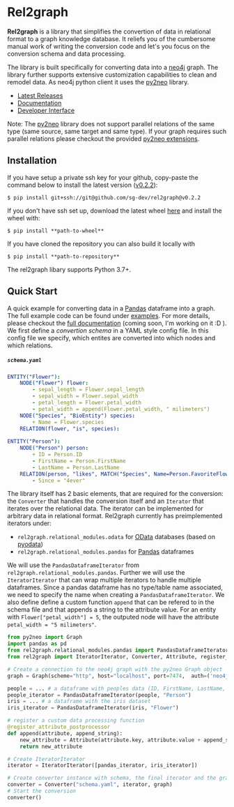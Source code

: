 # Rel2graph

**Rel2graph** is a library that simplifies the convertion of data in relational format to a graph knowledge database. It reliefs you of the cumbersome manual work of writing the conversion code and let's you focus on the conversion schema and data processing.

The library is built specifically for converting data into a [neo4j](https://neo4j.com/) graph. The library further supports extensive customization capabilities to clean and remodel data. As neo4j python client it uses the [py2neo](https://py2neo.org/2021.1/index.html) library.


 - [Latest Releases](https://github.com/sg-dev/rel2graph/tags)
 - [Documentation][wiki]
 - [Developer Interface](docs/api.md)

Note: The [py2neo](https://py2neo.org/2021.1/index.html) library does not support parallel relations of the same type (same source, same target and same type). If your graph requires such parallel relations please checkout the provided [py2neo extensions](/docs/documentation.md#py2neo-extensions).
## Installation
If you have setup a private ssh key for your github, copy-paste the command below to install the latest version ([v0.2.2][latest_tag]):
```
$ pip install git+ssh://git@github.com/sg-dev/rel2graph@v0.2.2
```

If you don't have ssh set up, download the latest wheel [here][latest_wheel] and install the wheel with:
```
$ pip install **path-to-wheel**
```

If you have cloned the repository you can also build it locally with
```
$ pip install **path-to-repository**
```
The rel2graph libary supports Python 3.7+.

## Quick Start
A quick example for converting data in a [Pandas](https://pandas.pydata.org) dataframe into a graph. The full example code can be found under [examples](/examples). For more details, please checkout the [full documentation][wiki] (coming soon, I'm working on it :D ). We first define a *convertion schema* in a YAML style config file. In this config file we specify, which entites are converted into which nodes and which relations. 
##### **`schema.yaml`**
```yaml
ENTITY("Flower"):
    NODE("Flower") flower:
        - sepal_length = Flower.sepal_length
        - sepal_width = Flower.sepal_width
        - petal_length = Flower.petal_width
        - petal_width = append(Flower.petal_width, " milimeters")
    NODE("Species", "BioEntity") species:
        + Name = Flower.species
    RELATION(flower, "is", species):
    
ENTITY("Person"):
    NODE("Person") person:
        + ID = Person.ID
        - FirstName = Person.FirstName
        - LastName = Person.LastName
    RELATION(person, "likes", MATCH("Species", Name=Person.FavoriteFlower)):
        - Since = "4ever"
```
The library itself has 2 basic elements, that are required for the conversion: the `Converter` that handles the conversion itself and an `Iterator` that iterates over the relational data. The iterator can be implemented for arbitrary data in relational format. Rel2graph currently has preimplemented iterators under:
- `rel2graph.relational_modules.odata`  for [OData](https://www.odata.org) databases (based on [pyodata](https://pyodata.readthedocs.io))
- `rel2graph.relational_modules.pandas` for [Pandas](https://pandas.pydata.org) dataframes

We will use the `PandasDataframeIterator` from `rel2graph.relational_modules.pandas`. Further we will use the `IteratorIterator` that can wrap multiple iterators to handle multiple dataframes. Since a pandas dataframe has no type/table name associated, we need to specify the name when creating a `PandasDataframeIterator`. We also define define a custom function `append` that can be refered to in the schema file and that appends a string to the attribute value. For an entity with `Flower["petal_width"] = 5`, the outputed node will have the attribute `petal_width = "5 milimeters"`.
```python
from py2neo import Graph
import pandas as pd 
from rel2graph.relational_modules.pandas import PandasDataframeIterator 
from rel2graph import IteratorIterator, Converter, Attribute, register_attribute_postprocessor

# Create a connection to the neo4j graph with the py2neo Graph object
graph = Graph(scheme="http", host="localhost", port=7474,  auth=('neo4j', 'password')) 

people = ... # a dataframe with peoples data (ID, FirstName, LastName, FavoriteFlower)
people_iterator = PandasDataframeIterator(people, "Person")
iris = ... # a dataframe with the iris dataset
iris_iterator = PandasDataframeIterator(iris, "Flower")

# register a custom data processing function
@register_attribute_postprocessor
def append(attribute, append_string):
    new_attribute = Attribute(attribute.key, attribute.value + append_string)
    return new_attribute

# Create IteratorIterator
iterator = IteratorIterator([pandas_iterator, iris_iterator])

# Create converter instance with schema, the final iterator and the graph
converter = Converter("schema.yaml", iterator, graph)
# Start the conversion
converter()
```

[latest_version]: v0.2.2
[latest_tag]: https://github.com/sg-dev/rel2graph/releases/tag/v0.2.2
[latest_wheel]: https://github.com/sg-dev/rel2graph/releases/download/v0.2.2/rel2graph-0.2.2-py3-none-any.whl
[wiki]: docs/documentation.md
